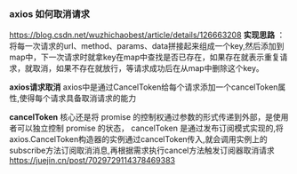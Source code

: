 ### axios 如何取消请求
https://blog.csdn.net/wuzhichaobest/article/details/126663208
**实现思路** ：将每一次请求的url、method、params、data拼接起来组成一个key,然后添加到map中，下一次请求时就拿key在map中查找是否已存在，如果存在就表示重复请求，就取消，如果不存在就放行，等请求成功后在从map中删除这个key。

**axios请求取消** axios中是通过CancelToken给每个请求添加一个cancelToken属性,使得每个请求具备取消请求的能力

**cancelToken** 核心还是将 promise 的控制权通过参数的形式传递到外部，是使用者可以独立控制 promise 的状态，
cancelToken 是通过发布订阅模式实现的,将axios.CancelToken构造器的实例通过cancelToken传入,就会调用实例上的subscribe方法订阅取消消息,再根据需求执行cancel方法触发订阅器取消请求
https://juejin.cn/post/7029729114378469383